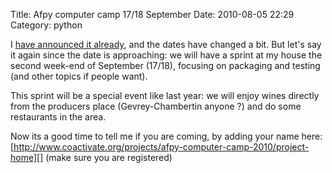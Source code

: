 Title: Afpy computer camp 17/18 September
Date: 2010-08-05 22:29
Category: python

I [have announced it already][], and the dates have changed a bit. But
let's say it again since the date is approaching: we will have a sprint
at my house the second week-end of September (17/18), focusing on
packaging and testing (and other topics if people want).   
  
This sprint will be a special event like last year: we will enjoy wines
directly from the producers place (Gevrey-Chambertin anyone ?) and do
some restaurants in the area.   
  
Now its a good time to tell me if you are coming, by adding your name
here:
[http://www.coactivate.org/projects/afpy-computer-camp-2010/project-home][]
(make sure you are registered)   
  

  [have announced it already]: http://tarekziade.wordpress.com/2010/04/15/afpy-computer-camp-2-345-september/
  [http://www.coactivate.org/projects/afpy-computer-camp-2010/project-home]:
    http://www.coactivate.org/projects/afpy-computer-camp-2010/project-home

